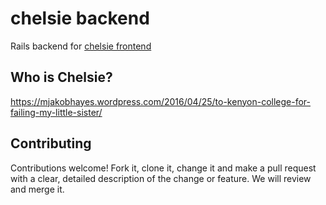 # chelsie backend
Rails backend for [chelsie frontend](https://github.com/sp33drac3r/chelsie)


## Who is Chelsie?
https://mjakobhayes.wordpress.com/2016/04/25/to-kenyon-college-for-failing-my-little-sister/

## Contributing
Contributions welcome!
Fork it, clone it, change it and make a pull request with a clear, detailed description of the change or feature.
We will review and merge it.

